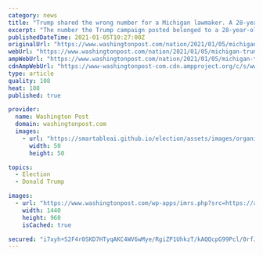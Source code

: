 ```yaml
---
category: news
title: "Trump shared the wrong number for a Michigan lawmaker. A 28-year-old has gotten thousands of angry calls."
excerpt: "The number the Trump campaign posted belonged to a 28-year-old Michigan native who has received now thousands of angry calls and texts."
publishedDateTime: 2021-01-05T10:27:00Z
originalUrl: "https://www.washingtonpost.com/nation/2021/01/05/michigan-trump-wrong-number-chatfield/"
webUrl: "https://www.washingtonpost.com/nation/2021/01/05/michigan-trump-wrong-number-chatfield/"
ampWebUrl: "https://www.washingtonpost.com/nation/2021/01/05/michigan-trump-wrong-number-chatfield/?outputType=amp"
cdnAmpWebUrl: "https://www-washingtonpost-com.cdn.ampproject.org/c/s/www.washingtonpost.com/nation/2021/01/05/michigan-trump-wrong-number-chatfield/?outputType=amp"
type: article
quality: 108
heat: 108
published: true

provider:
  name: Washington Post
  domain: washingtonpost.com
  images:
    - url: "https://smartableai.github.io/election/assets/images/organizations/washingtonpost.com-50x50.jpg"
      width: 50
      height: 50

topics:
  - Election
  - Donald Trump

images:
  - url: "https://www.washingtonpost.com/wp-apps/imrs.php?src=https://arc-anglerfish-washpost-prod-washpost.s3.amazonaws.com/public/ZGRPOTU3VQI6VLLZ5334242GIE.jpg&w=1440"
    width: 1440
    height: 960
    isCached: true

secured: "i7xyh+S2F4r0SKD7HTyqAKC4WV6wMye/RgiZP1UhkzT/kAQQcpG99Pcl/0rfJSfdLd69kGxNMQbo+JGXI+Wo6Mto1zjk/P2PpLzO3nzHwl4p22+6MwpID7MU0wIn/5Uf2TxzbF6z63X0xK6TcW+xiU6bhn7WjCAcLtC2Mvk8WzYDO77+HieJf5dDarBgNMnOYuJbJja4cFcXODFVI63XiO7H+f5jzMFnhWIukygGXlIA056ReCPVVmvXEfI+Vx8sGJ54oUBnbjqQrMQkpYLvijW2jYJz9p8s0yduCNrcZk5FAdjMgBgc3bNMvbIKes3l/inPqreoF8e0VGPEB7pR3vlT0h/xoLj9TwN6Ihb/UYA=;Dibvm6n1zW9S0AiuVeN77A=="
---
```


